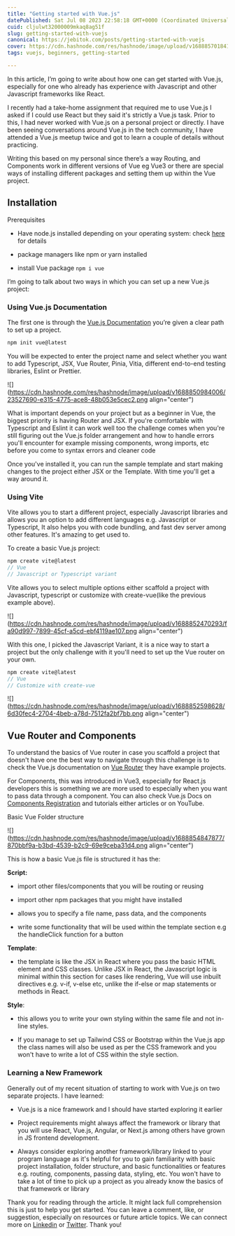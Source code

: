 ```yaml
---
title: "Getting started with Vue.js"
datePublished: Sat Jul 08 2023 22:58:18 GMT+0000 (Coordinated Universal Time)
cuid: cljulwt32000009mkaq8ag51f
slug: getting-started-with-vuejs
canonical: https://jebitok.com/posts/getting-started-with-vuejs
cover: https://cdn.hashnode.com/res/hashnode/image/upload/v1688857018417/aab16402-74be-4491-ab12-6cad7cc0843f.png
tags: vuejs, beginners, getting-started

---
```


In this article, I’m going to write about how one can get started with Vue.js, especially for one who already has experience with Javascript and other Javascript frameworks like React.

I recently had a take-home assignment that required me to use Vue.js I asked if I could use React but they said it's strictly a Vue.js task. Prior to this, I had never worked with Vue.js on a personal project or directly. I have been seeing conversations around Vue.js in the tech community, I have attended a Vue.js meetup twice and got to learn a couple of details without practicing.

Writing this based on my personal since there’s a way Routing, and Components work in different versions of Vue eg Vue3 or there are special ways of installing different packages and setting them up within the Vue project.

## Installation

Prerequisites

* Have node.js installed depending on your operating system: check [here](https://nodejs.org/en/download/current) for details
    
* package managers like npm or yarn installed
    
* install Vue package `npm i vue`
    

I’m going to talk about two ways in which you can set up a new Vue.js project:

### Using Vue.js Documentation

The first one is through the [Vue.js Documentation](https://vuejs.org/guide/quick-start.html#creating-a-vue-application) you’re given a clear path to set up a project.

```javascript
npm init vue@latest
```

You will be expected to enter the project name and select whether you want to add Typescript, JSX, Vue Router, Pinia, Vitia, different end-to-end testing libraries, Eslint or Prettier.

![](https://cdn.hashnode.com/res/hashnode/image/upload/v1688850984006/23527690-e315-4775-ace8-48b053e5cec2.png align="center")

What is important depends on your project but as a beginner in Vue, the biggest priority is having Router and JSX. If you're comfortable with Typescript and Eslint it can work well too the challenge comes when you're still figuring out the Vue.js folder arrangement and how to handle errors you'll encounter for example missing components, wrong imports, etc before you come to syntax errors and cleaner code

Once you've installed it, you can run the sample template and start making changes to the project either JSX or the Template. With time you'll get a way around it.

### Using Vite

Vite allows you to start a different project, especially Javascript libraries and allows you an option to add different languages e.g. Javascript or Typescript, It also helps you with code bundling, and fast dev server among other features. It's amazing to get used to.

To create a basic Vue.js project:

```javascript
npm create vite@latest
// Vue
// Javascript or Typescript variant
```

Vite allows you to select multiple options either scaffold a project with Javascript, typescript or customize with create-vue(like the previous example above).

![](https://cdn.hashnode.com/res/hashnode/image/upload/v1688852470293/fa90d997-7899-45cf-a5cd-ebf4119ae107.png align="center")

With this one, I picked the Javascript Variant, it is a nice way to start a project but the only challenge with it you'll need to set up the Vue router on your own.

```javascript
npm create vite@latest
// Vue
// Customize with create-vue
```

![](https://cdn.hashnode.com/res/hashnode/image/upload/v1688852598628/6d30fec4-2704-4beb-a78d-7512fa2bf7bb.png align="center")

## Vue Router and Components

To understand the basics of Vue router in case you scaffold a project that doesn't have one the best way to navigate through this challenge is to check the Vue.js documentation on [Vue Router](https://router.vuejs.org/) they have example projects.

For Components, this was introduced in Vue3, especially for React.js developers this is something we are more used to especially when you want to pass data through a component. You can also check Vue.js Docs on [Components Registration](https://vuejs.org/guide/components/registration.html#global-registration) and tutorials either articles or on YouTube.

Basic Vue Folder structure

![](https://cdn.hashnode.com/res/hashnode/image/upload/v1688854847877/870bbf9a-b3bd-4539-b2c9-69e9ceba31d4.png align="center")

This is how a basic Vue.js file is structured it has the:

**Script:**

* import other files/components that you will be routing or reusing
    
* import other npm packages that you might have installed
    
* allows you to specify a file name, pass data, and the components
    
* write some functionality that will be used within the template section e.g the handleClick function for a button
    

**Template**:

* the template is like the JSX in React where you pass the basic HTML element and CSS classes. Unlike JSX in React, the Javascript logic is minimal within this section for cases like rendering, Vue will use inbuilt directives e.g. v-if, v-else etc, unlike the if-else or map statements or methods in React.
    

**Style**:

* this allows you to write your own styling within the same file and not in-line styles.
    
* If you manage to set up Tailwind CSS or Bootstrap within the Vue.js app the class names will also be used as per the CSS framework and you won't have to write a lot of CSS within the style section.
    

### Learning a New Framework

Generally out of my recent situation of starting to work with Vue.js on two separate projects. I have learned:

* Vue.js is a nice framework and I should have started exploring it earlier
    
* Project requirements might always affect the framework or library that you will use React, Vue.js, Angular, or Next.js among others have grown in JS frontend development.
    
* Always consider exploring another framework/library linked to your program language as it's helpful for you to gain familiarity with basic project installation, folder structure, and basic functionalities or features e.g. routing, components, passing data, styling, etc. You won't have to take a lot of time to pick up a project as you already know the basics of that framework or library
    

Thank you for reading through the article. It might lack full comprehension this is just to help you get started. You can leave a comment, like, or suggestion, especially on resources or future article topics. We can connect more on [Linkedin](https://www.linkedin.com/in/sharon-jebitok/) or [Twitter](https://twitter.com/SharonJebitok). Thank you!